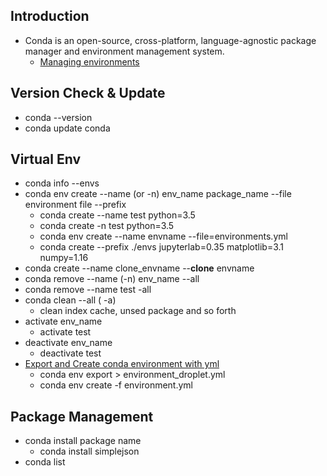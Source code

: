## Introduction
* Conda is an open-source, cross-platform, language-agnostic package manager and environment management system.
  * [Managing environments](https://docs.conda.io/projects/conda/en/latest/user-guide/tasks/manage-environments.html)

## Version Check & Update
 * conda --version
 * conda update conda
 
## Virtual Env
 * conda info --envs
 * conda env create --name (or -n) env_name package_name --file environment file --prefix
   * conda create --name test python=3.5
   * conda create -n test python=3.5
   * conda env create --name envname --file=environments.yml
   * conda create --prefix ./envs jupyterlab=0.35 matplotlib=3.1 numpy=1.16
 * conda create --name clone_envname --**clone** envname
 * conda remove --name (-n) env_name --all
  * conda remove --name test -all   
 * conda clean --all ( -a)
   * clean index cache, unsed package and so forth  
 * activate env_name
   * activate test
 * deactivate env_name
   * deactivate test       
 * [Export and Create conda environment with yml](https://shandou.medium.com/export-and-create-conda-environment-with-yml-5de619fe5a2)
   * conda env export > environment_droplet.yml
   * conda env create -f environment.yml
## Package Management
  * conda install package name
    * conda install simplejson
  * conda list  

## 
